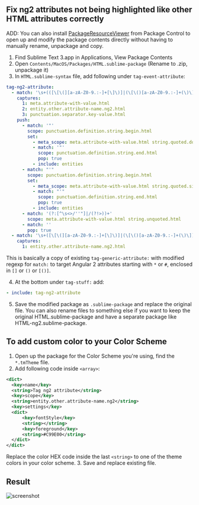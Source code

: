 ## Fix ng2 attributes not being highlighted like other HTML attributes correctly

ADD: You can also install [PackageResourceViewer](https://packagecontrol.io/packages/PackageResourceViewer) from Package Control to open up and modify the package contents directly without having to manually rename, unpackage and copy.

1. Find Sublime Text 3.app in Applications, View Package Contents
2. Open `Contents/MacOS/Packages/HTML.sublime-package` (Rename to .zip, unpackage it)
3. In `HTML.sublime-syntax` file, add following under `tag-event-attribute`:

  ```YAML
  tag-ng2-attribute:
    - match: '\s+(([\[\(][a-zA-Z0-9.:-]+[\]\)]|(\[\()[a-zA-Z0-9.:-]+(\)\])|[\*#][a-zA-Z0-9.:-]+)\s*(=)\s*)'
      captures:
        1: meta.attribute-with-value.html
        2: entity.other.attribute-name.ng2.html
        3: punctuation.separator.key-value.html
      push:
        - match: '"'
          scope: punctuation.definition.string.begin.html
          set:
            - meta_scope: meta.attribute-with-value.html string.quoted.double.html
            - match: '"'
              scope: punctuation.definition.string.end.html
              pop: true
            - include: entities
        - match: "'"
          scope: punctuation.definition.string.begin.html
          set:
            - meta_scope: meta.attribute-with-value.html string.quoted.single.html
            - match: "'"
              scope: punctuation.definition.string.end.html
              pop: true
            - include: entities
        - match: '(?:[^\s<>/''"]|/(?!>))+'
          scope: meta.attribute-with-value.html string.unquoted.html
        - match: ''
          pop: true
    - match: '\s+([\[\(][a-zA-Z0-9.:-]+[\]\)]|(\[\()[a-zA-Z0-9.:-]+(\)\])|[\*#][a-zA-Z0-9.:-]+)'
      captures:
        1: entity.other.attribute-name.ng2.html
  ```

  This is basically a copy of existing `tag-generic-attribute:` with modified regexp for `match:` to target Angular 2 attributes starting with `*` or `#`, enclosed in `[]` or `()` or `[()]`.

4. At the bottom under `tag-stuff:` add:

  ```YAML
  - include: tag-ng2-attribute
  ```

5. Save the modified package as `.sublime-package` and replace the original file. You can also rename files to something else if you want to keep the original HTML.sublime-package and have a separate package like HTML-ng2.sublime-package.
 

## To add custom color to your Color Scheme
1. Open up the package for the Color Scheme you're using, find the `*.tmTheme` file.
2. Add following code inside `<array>`:

  ```XML
  <dict>
  	<key>name</key>
  	<string>Tag ng2 attribute</string>
  	<key>scope</key>
  	<string>entity.other.attribute-name.ng2</string>
  	<key>settings</key>
  	<dict>
  		<key>fontStyle</key>
  		<string></string>
  		<key>foreground</key>
  		<string>#C99E00</string>
  	</dict>
  </dict>
  ```
  Replace the color HEX code inside the last `<string>` to one of the theme colors in your color scheme.
3. Save and replace existing file.

## Result

![screenshot](http://i.imgur.com/qh8FyTD.png)
